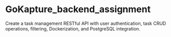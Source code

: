 # GoKapture_backend_assignment
Create a task management RESTful API with user authentication, task CRUD operations, filtering, Dockerization, and PostgreSQL integration.
